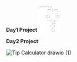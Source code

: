 **Day1 Project**
<img src="https://github.com/arifmeman94/100DaysOfCodePython/blob/master/Band%20Name%20Generator.drawio.svg" height="70" alt="Day1"  />






**Day2 Project**


![Tip Calculator drawio (1)](https://github.com/user-attachments/assets/a3f204c6-319c-43c5-ba30-f1dd71439f69)

